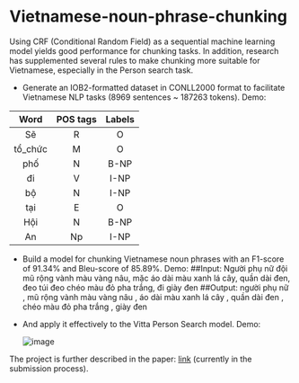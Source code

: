 # Vietnamese-noun-phrase-chunking
Using CRF (Conditional Random Field) as a sequential machine learning model yields good performance for chunking tasks. In addition, research has supplemented several rules to make chunking more suitable for Vietnamese, especially in the Person search task.
* Generate an IOB2-formatted dataset in CONLL2000 format to facilitate Vietnamese NLP tasks (8969 sentences ~ 187263 tokens). Demo:
 
|       Word       |      POS tags        | Labels     |
| :------------:|:-------------:|:-----:|
|    Sẽ        |        R      |  O   |
|     tổ_chức         |        M      |   O  |
|     phố         | N            |   B-NP  |
|    đi        |        V      |  I-NP   |
|     bộ        |        N      |   I-NP   |
|    tại        | E             |    O  |
|    Hội        | N             |    B-NP  |
|    An    | Np             |    I-NP  |
* Build a model for chunking Vietnamese noun phrases with an F1-score of 91.34% and Bleu-score of 85.89%. Demo:
##Input: Người phụ nữ đội mũ rộng vành màu vàng nâu, mặc áo dài màu xanh lá cây, quần dài đen, đeo túi đeo chéo màu đỏ pha trắng, đi giày đen
##Output: người phụ nữ , mũ rộng vành màu vàng nâu , áo dài màu xanh lá cây , quần dài đen , chéo màu đỏ pha trắng , giày đen

* And apply it effectively to the Vitta Person Search model. Demo:
  
  ![image](https://github.com/LuongKhanhToann/Vietnamese-noun-phrase-chunking/assets/127384944/a3af30e6-c7a5-46ff-b219-21918a649cf5)


The project is further described in the paper: [link](https://www.overleaf.com/read/ccmnfqywqbzn#d6105a) (currently in the submission process).
